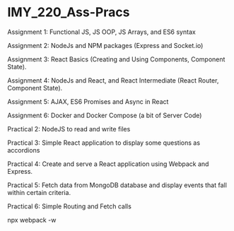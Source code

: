 # IMY_220_Ass-Pracs

Assignment 1: Functional JS, JS OOP, JS Arrays, and ES6 syntax

Assignment 2:  NodeJs and NPM packages (Express and Socket.io)

Assignment 3: React Basics (Creating and Using Components, Component State).

Assignment 4: NodeJs and React, and React Intermediate (React Router, Component State).

Assignment 5: AJAX, ES6 Promises and Async in React

Assignment 6: Docker and Docker Compose (a bit of Server Code)

Practical 2: NodeJS to read and write files

Practical 3: Simple React application to display some questions as accordions

Practical 4: Create and serve a React application using Webpack and Express.

Practical 5: Fetch data from MongoDB database and display events that fall within certain criteria.

Practical 6: Simple Routing and Fetch calls


npx webpack -w

